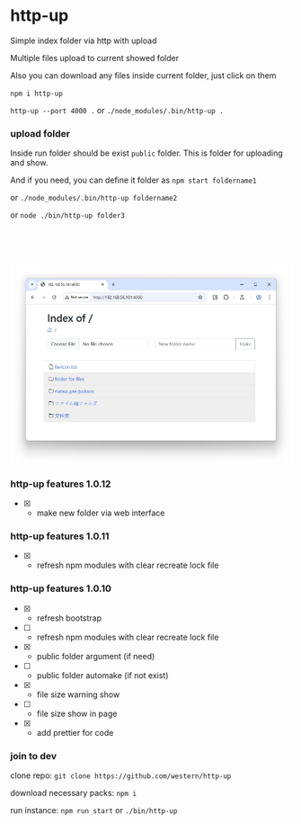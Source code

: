# http-up

Simple index folder via http with upload

Multiple files upload to current showed folder

Also you can download any files inside current folder, just click on them

`npm i http-up`

`http-up --port 4000 .` or `./node_modules/.bin/http-up .`

### upload folder

Inside run folder should be exist `public` folder. This is folder for uploading and show.

And if you need, you can define it folder as `npm start foldername1`

or `./node_modules/.bin/http-up foldername2`

or `node ./bin/http-up folder3`

<br><br><br>

![alt text](https://github.com/western/http-up/blob/dev/doc/screen.jpg?raw=true)

### http-up features 1.0.12
- [x] - make new folder via web interface

### http-up features 1.0.11
- [x] - refresh npm modules with clear recreate lock file

### http-up features 1.0.10
- [x] - refresh bootstrap
- [ ] - refresh npm modules with clear recreate lock file
- [x] - public folder argument (if need)
- [ ] - public folder automake (if not exist)
- [x] - file size warning show
- [ ] - file size show in page
- [x] - add prettier for code


### join to dev

clone repo:
`git clone https://github.com/western/http-up`

download necessary packs:
`npm i`

run instance:
`npm run start` or `./bin/http-up`
